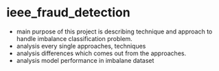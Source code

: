 # ieee_fraud_detection
- main purpose of this project is describing technique and approach to handle imbalance classification problem.
- analysis every single approaches, techniques
- analysis differences which comes out from the approaches.
- analysis model performance in imbalane dataset 
